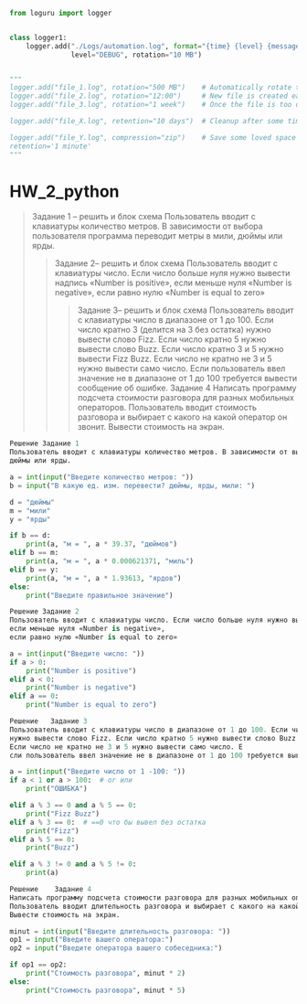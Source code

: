 ```python
from loguru import logger


class logger1:
    logger.add("./Logs/automation.log", format="{time} {level} {message}",
               level="DEBUG", rotation="10 MB")


"""
logger.add("file_1.log", rotation="500 MB")    # Automatically rotate too big file
logger.add("file_2.log", rotation="12:00")     # New file is created each day at noon
logger.add("file_3.log", rotation="1 week")    # Once the file is too old, it's rotated

logger.add("file_X.log", retention="10 days")  # Cleanup after some time

logger.add("file_Y.log", compression="zip")    # Save some loved space
retention='1 minute'
"""
```





# HW_2_python 
>Задание 1 – решить и блок схема
Пользователь вводит с клавиатуры количество метров. В зависимости от выбора пользователя программа переводит метры в мили, дюймы или ярды.
>>Задание 2– решить и блок схема
Пользователь вводит с клавиатуры число. Если число больше нуля нужно вывести надпись «Number is positive», 
если меньше нуля «Number is negative», если равно нулю «Number is equal to zero»
>>>Задание 3– решить и блок схема
Пользователь вводит с клавиатуры число в диапазоне от 1 до 100. Если число кратно 3 (делится на 3 без остатка) 
нужно вывести слово Fizz. Если число кратно 5 нужно вывести слово Buzz. Если число кратно 3 и 5 нужно вывести Fizz Buzz. 
Если число не кратно не 3 и 5 нужно вывести само число. Если пользователь ввел значение не в диапазоне от 1 до 100 требуется вывести сообщение об ошибке.
>>>Задание 4
Написать программу подсчета стоимости разговора для разных мобильных операторов. 
Пользователь вводит стоимость разговора и выбирает с какого на какой оператор он звонит. Вывести стоимость на экран.

```python
Решение Задание 1 
Пользователь вводит с клавиатуры количество метров. В зависимости от выбора пользователя программа переводит метры в мили, 
дюймы или ярды.

a = int(input("Введите количество метров: "))
b = input("В какую ед. изм. перевести? дюймы, ярды, мили: ")

d = "дюймы"
m = "мили"
y = "ярды"

if b == d:
    print(a, "м = ", a * 39.37, "дюймов")
elif b == m:
    print(a, "м = ", a * 0.000621371, "миль")
elif b == y:
    print(a, "м = ", a * 1.93613, "ярдов")
else:
    print("Введите правильное значение")

Решение Задание 2
Пользователь вводит с клавиатуры число. Если число больше нуля нужно вывести надпись «Number is positive», 
если меньше нуля «Number is negative», 
если равно нулю «Number is equal to zero»

a = int(input("Введите число: "))
if a > 0:
    print("Number is positive")
elif a < 0:
    print("Number is negative")
elif a == 0:
    print("Number is equal to zero")

Решение   Задание 3
Пользователь вводит с клавиатуры число в диапазоне от 1 до 100. Если число кратно 3 (делится на 3 без остатка) 
нужно вывести слово Fizz. Если число кратно 5 нужно вывести слово Buzz. Если число кратно 3 и 5 нужно вывести Fizz Buzz.
Если число не кратно не 3 и 5 нужно вывести само число. Е
сли пользователь ввел значение не в диапазоне от 1 до 100 требуется вывести сообщение об ошибке.

a = int(input("Введите число от 1 -100: "))
if a < 1 or a > 100:  # or или
    print("ОШИБКА")

elif a % 3 == 0 and a % 5 == 0:
    print("Fizz Buzz")
elif a % 3 == 0:  # ==0 что бы вывел без остатка
    print("Fizz")
elif a % 5 == 0:
    print("Buzz")

elif a % 3 != 0 and a % 5 != 0:
    print(a)

Решение    Задание 4
Написать программу подсчета стоимости разговора для разных мобильных операторов. 
Пользователь вводит длительность разговора и выбирает с какого на какой оператор он звонит. 
Вывести стоимость на экран.

minut = int(input("Введите длительность разговора: "))
op1 = input("Введите вашего оператора:")
op2 = input("Введите оператора вашего собеседника:")

if op1 == op2:
    print("Стоимость разговора", minut * 2)
else:
    print("Стоимость разговора", minut * 5)
